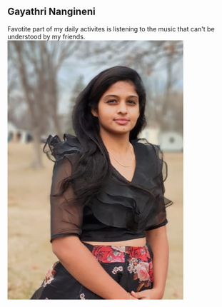 ## Gayathri Nangineni
Favotite part of my daily activites is listening to the music that can't be understood by my friends. 
![image](https://github.com/Nangineni33/assignment2-nangineni/blob/main/VS.jpeg)